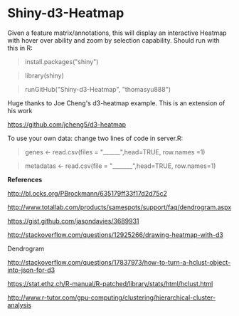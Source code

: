 # Shiny-d3-Heatmap
Given a feature matrix/annotations, this will display an interactive Heatmap with hover over ability and zoom by selection capability.  Should run with this in R:  

>install.packages("shiny")

>library(shiny)

>runGitHub("Shiny-d3-Heatmap", "thomasyu888")

Huge thanks to Joe Cheng's d3-heatmap example.  This is an extension of his work

https://github.com/jcheng5/d3-heatmap

To use your own data: change two lines of code in server.R:

> genes <- read.csv(files = "______",head=TRUE, row.names =1)

> metadatas <- read.csv(file = "_______",head=TRUE, row.names=1)



**References**

http://bl.ocks.org/PBrockmann/635179ff33f17d2d75c2

http://www.totallab.com/products/samespots/support/faq/dendrogram.aspx

https://gist.github.com/jasondavies/3689931

http://stackoverflow.com/questions/12925266/drawing-heatmap-with-d3

Dendrogram

http://stackoverflow.com/questions/17837973/how-to-turn-a-hclust-object-into-json-for-d3

https://stat.ethz.ch/R-manual/R-patched/library/stats/html/hclust.html

http://www.r-tutor.com/gpu-computing/clustering/hierarchical-cluster-analysis

